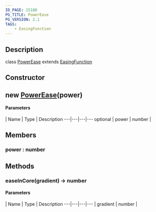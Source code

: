 ```yaml
---
ID_PAGE: 25180
PG_TITLE: PowerEase
PG_VERSION: 2.1
TAGS:
    - EasingFunction
---
```

## Description

class [PowerEase](/classes/2.3/PowerEase) extends [EasingFunction](/classes/2.3/EasingFunction)



## Constructor

##  new [PowerEase](/classes/2.3/PowerEase)(power)



#### Parameters
 | Name | Type | Description
---|---|---|---
optional | power | number |   

## Members

### power : number



## Methods

### easeInCore(gradient) &rarr; number



#### Parameters
 | Name | Type | Description
---|---|---|---
 | gradient | number |   

